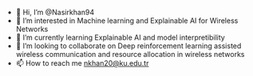 - 👋 Hi, I’m @Nasirkhan94
- 👀 I’m interested in Machine learning  and Explainable AI for Wireless Networks 
- 🌱 I’m currently learning Explainable AI and model interpretibility 
- 💞️ I’m looking to collaborate on Deep reinforcement learning assisted wireless communication and resource allocation in wireless networks
- 📫 How to reach me nkhan20@ku.edu.tr

<!---
Nasirkhan94/Nasirkhan94 is a ✨ special ✨ repository because its `README.md` (this file) appears on your GitHub profile.
You can click the Preview link to take a look at your changes.
--->

